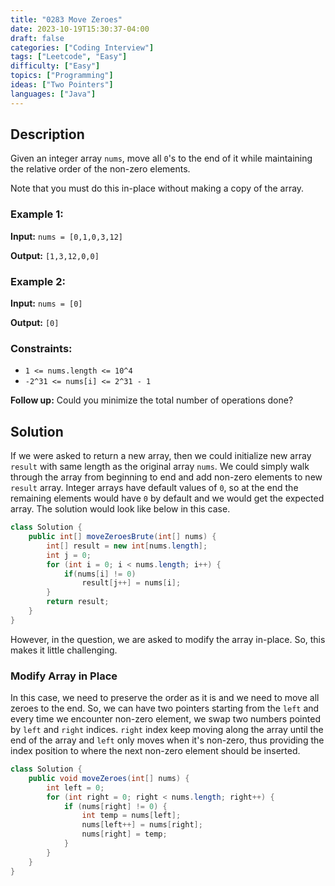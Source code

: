 ```yaml
---
title: "0283 Move Zeroes"
date: 2023-10-19T15:30:37-04:00
draft: false
categories: ["Coding Interview"]
tags: ["Leetcode", "Easy"]
difficulty: ["Easy"]
topics: ["Programming"]
ideas: ["Two Pointers"]
languages: ["Java"]
---
```


## Description

Given an integer array `nums`, move all `0`'s to the end of it while maintaining the relative order of the non-zero elements.

Note that you must do this in-place without making a copy of the array.

### Example 1:

**Input:** `nums = [0,1,0,3,12]`

**Output:** `[1,3,12,0,0]`

### Example 2:

**Input:** `nums = [0]`

**Output:** `[0]`
 
### Constraints:

- `1 <= nums.length <= 10^4`
- `-2^31 <= nums[i] <= 2^31 - 1`
 
**Follow up:** Could you minimize the total number of operations done?

## Solution

If we were asked to return a new array, then we could initialize new array `result` with same length as the original array `nums`. We could simply walk through the array from beginning to end and add non-zero elements to new `result` array. Integer arrays have default values of `0`, so at the end the remaining elements would have `0` by default and we would get the expected array. The solution would look like below in this case.

```java
class Solution {
    public int[] moveZeroesBrute(int[] nums) {
        int[] result = new int[nums.length];
        int j = 0;
        for (int i = 0; i < nums.length; i++) {
            if(nums[i] != 0)
                result[j++] = nums[i];
        }
        return result;
    }
}
```

However, in the question, we are asked to modify the array in-place. So, this makes it little challenging.

### Modify Array in Place

In this case, we need to preserve the order as it is and we need to move all zeroes to the end. So, we can have two pointers starting from the `left` and every time we encounter non-zero element, we swap two numbers pointed by `left` and `right` indices. `right` index keep moving along the array until the end of the array and `left` only moves when it's non-zero, thus providing the index position to where the next non-zero element should be inserted.

```java
class Solution {
    public void moveZeroes(int[] nums) {
        int left = 0;
        for (int right = 0; right < nums.length; right++) {
            if (nums[right] != 0) {
                int temp = nums[left];
                nums[left++] = nums[right];
                nums[right] = temp;
            }
        }
    }
}
```